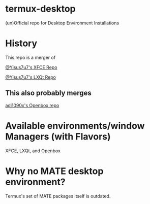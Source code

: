 # termux-desktop
(un)Official repo for Desktop Environment Installations 

# History
This repo is a merger of

[@Yisus7u7's XFCE Repo]()

[@Yisus7u7's LXQt Repo]()

## This also probably merges
[adi1090x's Openbox repo]()

# Available environments/window Managers (with Flavors)
XFCE, LXQt, and Openbox

# Why no MATE desktop environment?
Termux's set of MATE packages itself is outdated.

